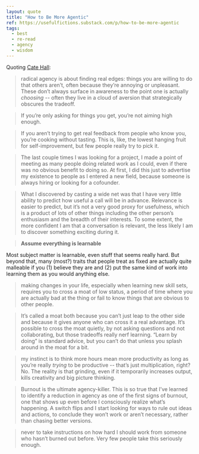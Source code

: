 ```yaml
---
layout: quote
title: "How to Be More Agentic"
ref: https://usefulfictions.substack.com/p/how-to-be-more-agentic
tags:
  - best
  - re-read
  - agency
  - wisdom
---
```


Quoting [Cate Hall](https://usefulfictions.substack.com/p/how-to-be-more-agentic):

> radical agency is about finding real edges: things you are willing to do that others aren’t, often because they’re annoying or unpleasant. These don’t always surface in awareness to the point one is actually *choosing* -- often they live in a cloud of aversion that strategically obscures the tradeoff.

> If you’re only asking for things you get, you’re not aiming high enough.

> If you aren’t trying to get real feedback from people who know you, you’re cooking without tasting. This is, like, the lowest hanging fruit for self-improvement, but few people really try to pick it.

> The last couple times I was looking for a project, I made a point of meeting as many people doing related work as I could, even if there was no obvious benefit to doing so. At first, I did this just to advertise my existence to people as I entered a new field, because someone is always hiring or looking for a cofounder.

> What I discovered by casting a wide net was that I have very little ability to predict how useful a call will be in advance. Relevance is easier to predict, but it’s not a very good proxy for usefulness, which is a product of lots of other things including the other person’s enthusiasm and the breadth of their interests. To some extent, the more confident I am that a conversation is relevant, the less likely I am to discover something exciting during it.

> **Assume everything is learnable**

Most subject matter is learnable, even stuff that seems really hard. But beyond that, many (most?) traits that people treat as fixed are actually quite malleable if you (1) believe they are and (2) put the same kind of work into learning them as you would anything else.

> making changes in your life, especially when learning new skill sets, requires you to cross a moat of low status, a period of time where you are actually bad at the thing or fail to know things that are obvious to other people.

> It’s called a moat both because you can’t just leap to the other side and because it gives anyone who can cross it a real advantage. It’s possible to cross the moat quietly, by not asking questions and not collaborating, but those tradeoffs really nerf learning. “Learn by doing” is standard advice, but you can’t do that unless you splash around in the moat for a bit.

> my instinct is to think more hours mean more productivity as long as you’re really *trying* to be productive -- that’s just multiplication, right? No. The reality is that grinding, even if it temporarily increases output, kills creativity and big picture thinking.

> Burnout is the ultimate agency-killer. This is so true that I’ve learned to identify a reduction in agency as one of the first signs of burnout, one that shows up even before I consciously realize what’s happening. A switch flips and I start looking for ways to rule out ideas and actions, to conclude they won’t work or aren’t necessary, rather than chasing better versions.

> never to take instructions on how hard I should work from someone who hasn’t burned out before. Very few people take this seriously enough.
